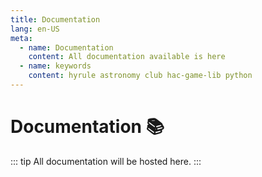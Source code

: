 ```yaml
---
title: Documentation
lang: en-US
meta:
  - name: Documentation
    content: All documentation available is here
  - name: keywords
    content: hyrule astronomy club hac-game-lib python 
---
```


# Documentation :books:


::: tip
All documentation will be hosted here.
:::
